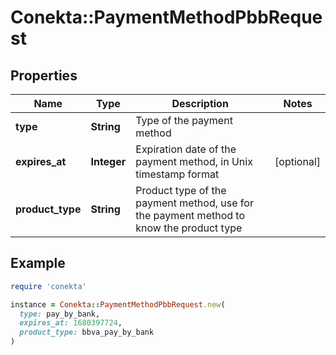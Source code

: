 # Conekta::PaymentMethodPbbRequest

## Properties

| Name | Type | Description | Notes |
| ---- | ---- | ----------- | ----- |
| **type** | **String** | Type of the payment method |  |
| **expires_at** | **Integer** | Expiration date of the payment method, in Unix timestamp format | [optional] |
| **product_type** | **String** | Product type of the payment method, use for the payment method to know the product type |  |

## Example

```ruby
require 'conekta'

instance = Conekta::PaymentMethodPbbRequest.new(
  type: pay_by_bank,
  expires_at: 1680397724,
  product_type: bbva_pay_by_bank
)
```

